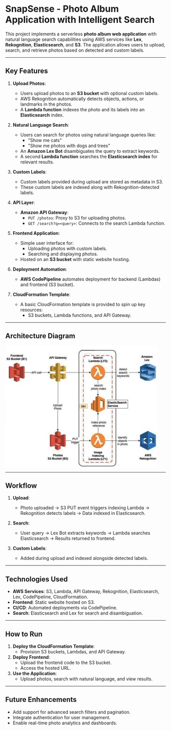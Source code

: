 # SnapSense - Photo Album Application with Intelligent Search

This project implements a serverless **photo album web application** with natural language search capabilities using AWS services like **Lex**, **Rekognition**, **Elasticsearch**, and **S3**. The application allows users to upload, search, and retrieve photos based on detected and custom labels.

---

## Key Features

1. **Upload Photos**:
   - Users upload photos to an **S3 bucket** with optional custom labels.
   - AWS Rekognition automatically detects objects, actions, or landmarks in the photos.
   - A **Lambda function** indexes the photo and its labels into an **Elasticsearch** index.

2. **Natural Language Search**:
   - Users can search for photos using natural language queries like:
     - "Show me cats"
     - "Show me photos with dogs and trees"
   - An **Amazon Lex Bot** disambiguates the query to extract keywords.
   - A second **Lambda function** searches the **Elasticsearch index** for relevant results.

3. **Custom Labels**:
   - Custom labels provided during upload are stored as metadata in S3.
   - These custom labels are indexed along with Rekognition-detected labels.

4. **API Layer**:
   - **Amazon API Gateway**:
     - `PUT /photos`: Proxy to S3 for uploading photos.
     - `GET /search?q=<query>`: Connects to the search Lambda function.

5. **Frontend Application**:
   - Simple user interface for:
     - Uploading photos with custom labels.
     - Searching and displaying photos.
   - Hosted on an **S3 bucket** with static website hosting.

6. **Deployment Automation**:
   - **AWS CodePipeline** automates deployment for backend (Lambdas) and frontend (S3 bucket).

7. **CloudFormation Template**:
   - A basic CloudFormation template is provided to spin up key resources:
     - S3 buckets, Lambda functions, and API Gateway.

---

## Architecture Diagram

![Architecture Diagram](Diagram.jpg)

---

## Workflow

1. **Upload**:
   - Photo uploaded → S3 PUT event triggers indexing Lambda → Rekognition detects labels → Data indexed in Elasticsearch.

2. **Search**:
   - User query → Lex Bot extracts keywords → Lambda searches Elasticsearch → Results returned to frontend.

3. **Custom Labels**:
   - Added during upload and indexed alongside detected labels.

---

## Technologies Used

- **AWS Services**: S3, Lambda, API Gateway, Rekognition, Elasticsearch, Lex, CodePipeline, CloudFormation.
- **Frontend**: Static website hosted on S3.
- **CI/CD**: Automated deployments via CodePipeline.
- **Search**: Elasticsearch and Lex for search and disambiguation.

---

## How to Run

1. **Deploy the CloudFormation Template**:
   - Provision S3 buckets, Lambdas, and API Gateway.
2. **Deploy Frontend**:
   - Upload the frontend code to the S3 bucket.
   - Access the hosted URL.
3. **Use the Application**:
   - Upload photos, search with natural language, and view results.

---

## Future Enhancements

- Add support for advanced search filters and pagination.
- Integrate authentication for user management.
- Enable real-time photo analytics and dashboards. 
